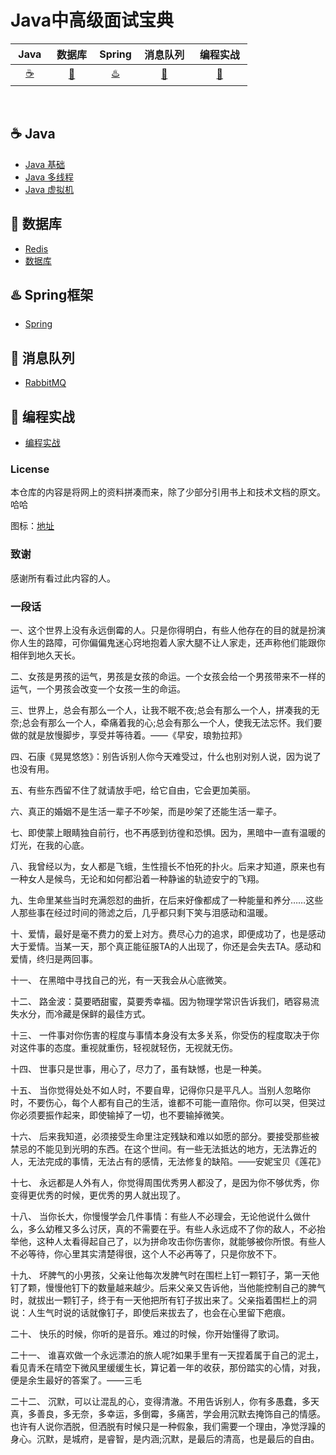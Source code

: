 # Java中高级面试宝典

| &nbsp;Java&nbsp; | &nbsp;数据库&nbsp; | Spring| &nbsp;消息队列&nbsp; | &nbsp;编程实战&nbsp; | 
| :------: | :------: | :------: | :------: | :------: | 
| [:coffee:](#coffee-java) | [:floppy_disk:](#floppy_disk-数据库) | [:hotsprings:](#hotsprings-Spring) |[:rabbit:](#rabbit-消息队列) |[:bear:](#bear-编程实战) |
<br>

## :coffee: Java

- [Java 基础](https://github.com/robert202003/Java-Notes/blob/master/docs/java.md)
- [Java 多线程](https://github.com/robert202003/Java-Notes/blob/master/docs/multithread.md)
- [Java 虚拟机](https://github.com/robert202003/Java-Notes/blob/master/docs/jvm.md)

## :floppy_disk: 数据库

- [Redis](https://github.com/robert202003/Java-Notes/blob/master/docs/redis.md)
- [数据库](https://github.com/robert202003/Java-Notes/blob/master/docs/database.md)

## :hotsprings: Spring框架

- [Spring](https://github.com/robert202003/Java-Notes/blob/master/docs/spring.md)

## :rabbit: 消息队列

- [RabbitMQ](https://github.com/robert202003/Java-Notes/blob/master/docs/rabbit.md)

## :bear: 编程实战

- [编程实战](https://github.com/robert202003/Java-Notes/blob/master/docs/practice.md)

### License

本仓库的内容是将网上的资料拼凑而来，除了少部分引用书上和技术文档的原文。哈哈

图标：[地址](https://www.webfx.com/tools/emoji-cheat-sheet/)

### 致谢

感谢所有看过此内容的人。

### 一段话

一、这个世界上没有永远倒霉的人。只是你得明白，有些人他存在的目的就是扮演你人生的路障，可你偏偏鬼迷心窍地抱着人家大腿不让人家走，还声称他们能跟你相伴到地久天长。

二、女孩是男孩的运气，男孩是女孩的命运。一个女孩会给一个男孩带来不一样的运气，一个男孩会改变一个女孩一生的命运。

三、世界上，总会有那么一个人，让我不眠不夜;总会有那么一个人，拼凑我的无奈;总会有那么一个人，牵痛着我的心;总会有那么一个人，使我无法忘怀。我们要做的就是放慢脚步，享受并等待着。——《早安，琅勃拉邦》

四、石康《晃晃悠悠》：别告诉别人你今天难受过，什么也别对别人说，因为说了也没有用。

五、有些东西留不住了就请放手吧，给它自由，它会更加美丽。

六、真正的婚姻不是生活一辈子不吵架，而是吵架了还能生活一辈子。

七、即使蒙上眼睛独自前行，也不再感到彷徨和恐惧。因为，黑暗中一直有温暖的灯光，在我的心底。

八、我曾经以为，女人都是飞蛾，生性擅长不怕死的扑火。后来才知道，原来也有一种女人是候鸟，无论和如何都沿着一种静谧的轨迹安宁的飞翔。

九、生命里某些当时充满怨怼的曲折，在后来好像都成了一种能量和养分……这些人那些事在经过时间的筛滤之后，几乎都只剩下笑与泪感动和温暖。

十、爱情，最好是毫不费力的爱上对方。费尽心力的追求，即便成功了，也是感动大于爱情。当某一天，那个真正能征服TA的人出现了，你还是会失去TA。感动和爱情，终归是两回事。

十一、 在黑暗中寻找自己的光，有一天我会从心底微笑。

十二、 路金波：莫要晒甜蜜，莫要秀幸福。因为物理学常识告诉我们，晒容易流失水分，而冷藏是保鲜的最佳方式。

十三、 一件事对你伤害的程度与事情本身没有太多关系，你受伤的程度取决于你对这件事的态度。重视就重伤，轻视就轻伤，无视就无伤。

十四、 世事只是世事，用心了，尽力了，虽有缺憾，也是一种美。

十五、 当你觉得处处不如人时，不要自卑，记得你只是平凡人。当别人忽略你时，不要伤心，每个人都有自己的生活，谁都不可能一直陪你。你可以哭，但哭过你必须要振作起来，即使输掉了一切，也不要输掉微笑。

十六、 后来我知道，必须接受生命里注定残缺和难以如愿的部分。要接受那些被禁忌的不能见到光明的东西。在这个世间。有一些无法抵达的地方，无法靠近的人，无法完成的事情，无法占有的感情，无法修复的缺陷。——安妮宝贝《莲花》

十七、 永远都是人外有人，你觉得周围优秀男人都没了，是因为你不够优秀，你变得更优秀的时候，更优秀的男人就出现了。

十八、 当你长大，你慢慢学会几件事情：有些人不必理会，无论他说什么做什么，多么幼稚又多么讨厌，真的不需要在乎。有些人永远成不了你的敌人，不必抬举他，这种人太看得起自己了，以为拼命攻击你伤害你，就能够被你所恨。有些人不必等待，你心里其实清楚得很，这个人不必再等了，只是你放不下。

十九、 坏脾气的小男孩，父亲让他每次发脾气时在围栏上钉一颗钉子，第一天他钉了颗，慢慢他钉下的数量越来越少。后来父亲又告诉他，当他能控制自己的脾气时，就拔出一颗钉子，终于有一天他把所有钉子拔出来了。父亲指着围栏上的洞说：人生气时说的话就像钉子，即使后来拔去了，也会在心里留下疤痕。

二十、 快乐的时候，你听的是音乐。难过的时候，你开始懂得了歌词。

二十一、 谁喜欢做一个永远漂泊的旅人呢?如果手里有一天捏着属于自己的泥土，看见青禾在晴空下微风里缓缓生长，算记着一年的收获，那份踏实的心情，对我，便是余生最好的答案了。——三毛

二十二、 沉默，可以让混乱的心，变得清澈。不用告诉别人，你有多愚蠢，多天真，多善良，多无奈，多幸运，多倒霉，多痛苦，学会用沉默去掩饰自己的情感。也许有人说你洒脱，但洒脱有时候只是一种假象，我们需要一个理由，净觉浮躁的身心。沉默，是城府，是睿智，是内涵;沉默，是最后的清高，也是最后的自由。